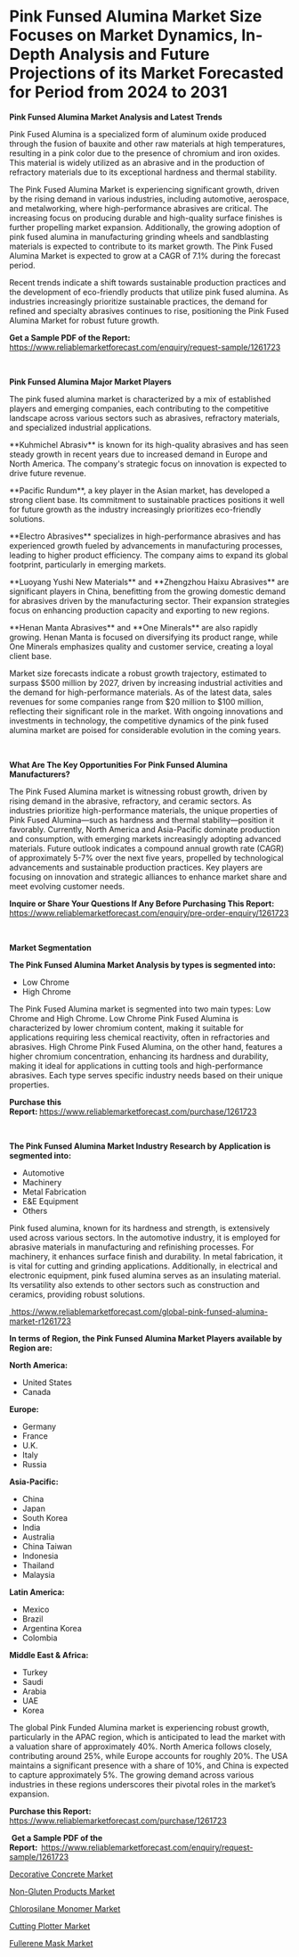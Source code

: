 <p><h1>Pink Funsed Alumina Market Size Focuses on Market Dynamics, In-Depth Analysis and Future Projections of its Market Forecasted for Period from 2024 to 2031</h1></p><p><strong>Pink Funsed Alumina Market Analysis and Latest Trends</strong></p>
<p><p>Pink Fused Alumina is a specialized form of aluminum oxide produced through the fusion of bauxite and other raw materials at high temperatures, resulting in a pink color due to the presence of chromium and iron oxides. This material is widely utilized as an abrasive and in the production of refractory materials due to its exceptional hardness and thermal stability. </p><p>The Pink Fused Alumina Market is experiencing significant growth, driven by the rising demand in various industries, including automotive, aerospace, and metalworking, where high-performance abrasives are critical. The increasing focus on producing durable and high-quality surface finishes is further propelling market expansion. Additionally, the growing adoption of pink fused alumina in manufacturing grinding wheels and sandblasting materials is expected to contribute to its market growth. The Pink Fused Alumina Market is expected to grow at a CAGR of 7.1% during the forecast period. </p><p>Recent trends indicate a shift towards sustainable production practices and the development of eco-friendly products that utilize pink fused alumina. As industries increasingly prioritize sustainable practices, the demand for refined and specialty abrasives continues to rise, positioning the Pink Fused Alumina Market for robust future growth.</p></p>
<p><strong>Get a Sample PDF of the Report:&nbsp;</strong> <a href="https://www.reliablemarketforecast.com/enquiry/request-sample/1261723?utm_campaign=1130&utm_medium=2&utm_source=Github&utm_content=ia&utm_term=03102024&utm_id=pink-funsed-alumina">https://www.reliablemarketforecast.com/enquiry/request-sample/1261723</a></p>
<p>&nbsp;</p>
<p><strong>Pink Funsed Alumina Major Market Players</strong></p>
<p><p>The pink fused alumina market is characterized by a mix of established players and emerging companies, each contributing to the competitive landscape across various sectors such as abrasives, refractory materials, and specialized industrial applications.</p><p>**Kuhmichel Abrasiv** is known for its high-quality abrasives and has seen steady growth in recent years due to increased demand in Europe and North America. The company's strategic focus on innovation is expected to drive future revenue.</p><p>**Pacific Rundum**, a key player in the Asian market, has developed a strong client base. Its commitment to sustainable practices positions it well for future growth as the industry increasingly prioritizes eco-friendly solutions.</p><p>**Electro Abrasives** specializes in high-performance abrasives and has experienced growth fueled by advancements in manufacturing processes, leading to higher product efficiency. The company aims to expand its global footprint, particularly in emerging markets.</p><p>**Luoyang Yushi New Materials** and **Zhengzhou Haixu Abrasives** are significant players in China, benefitting from the growing domestic demand for abrasives driven by the manufacturing sector. Their expansion strategies focus on enhancing production capacity and exporting to new regions.</p><p>**Henan Manta Abrasives** and **One Minerals** are also rapidly growing. Henan Manta is focused on diversifying its product range, while One Minerals emphasizes quality and customer service, creating a loyal client base. </p><p>Market size forecasts indicate a robust growth trajectory, estimated to surpass $500 million by 2027, driven by increasing industrial activities and the demand for high-performance materials. As of the latest data, sales revenues for some companies range from $20 million to $100 million, reflecting their significant role in the market. With ongoing innovations and investments in technology, the competitive dynamics of the pink fused alumina market are poised for considerable evolution in the coming years.</p></p>
<p>&nbsp;</p>
<p><strong>What Are The Key Opportunities For Pink Funsed Alumina Manufacturers?</strong></p>
<p><p>The Pink Fused Alumina market is witnessing robust growth, driven by rising demand in the abrasive, refractory, and ceramic sectors. As industries prioritize high-performance materials, the unique properties of Pink Fused Alumina—such as hardness and thermal stability—position it favorably. Currently, North America and Asia-Pacific dominate production and consumption, with emerging markets increasingly adopting advanced materials. Future outlook indicates a compound annual growth rate (CAGR) of approximately 5-7% over the next five years, propelled by technological advancements and sustainable production practices. Key players are focusing on innovation and strategic alliances to enhance market share and meet evolving customer needs.</p></p>
<p><strong>Inquire or Share Your Questions If Any Before Purchasing This Report:</strong> <a href="https://www.reliablemarketforecast.com/enquiry/pre-order-enquiry/1261723?utm_campaign=1130&utm_medium=2&utm_source=Github&utm_content=ia&utm_term=03102024&utm_id=pink-funsed-alumina">https://www.reliablemarketforecast.com/enquiry/pre-order-enquiry/1261723</a></p>
<p>&nbsp;</p>
<p><strong>Market Segmentation</strong></p>
<p><strong>The Pink Funsed Alumina Market Analysis by types is segmented into:</strong></p>
<p><ul><li>Low Chrome</li><li>High Chrome</li></ul></p>
<p><p>The Pink Fused Alumina market is segmented into two main types: Low Chrome and High Chrome. Low Chrome Pink Fused Alumina is characterized by lower chromium content, making it suitable for applications requiring less chemical reactivity, often in refractories and abrasives. High Chrome Pink Fused Alumina, on the other hand, features a higher chromium concentration, enhancing its hardness and durability, making it ideal for applications in cutting tools and high-performance abrasives. Each type serves specific industry needs based on their unique properties.</p></p>
<p><strong>Purchase this Report:&nbsp;</strong><a href="https://www.reliablemarketforecast.com/purchase/1261723?utm_campaign=1130&utm_medium=2&utm_source=Github&utm_content=ia&utm_term=03102024&utm_id=pink-funsed-alumina">https://www.reliablemarketforecast.com/purchase/1261723</a></p>
<p>&nbsp;</p>
<p><strong>The Pink Funsed Alumina Market Industry Research by Application is segmented into:</strong></p>
<p><ul><li>Automotive</li><li>Machinery</li><li>Metal Fabrication</li><li>E&E Equipment</li><li>Others</li></ul></p>
<p><p>Pink fused alumina, known for its hardness and strength, is extensively used across various sectors. In the automotive industry, it is employed for abrasive materials in manufacturing and refinishing processes. For machinery, it enhances surface finish and durability. In metal fabrication, it is vital for cutting and grinding applications. Additionally, in electrical and electronic equipment, pink fused alumina serves as an insulating material. Its versatility also extends to other sectors such as construction and ceramics, providing robust solutions.</p></p>
<p><a href="https://www.reliablemarketforecast.com/global-pink-funsed-alumina-market-r1261723?utm_campaign=1130&utm_medium=2&utm_source=Github&utm_content=ia&utm_term=03102024&utm_id=pink-funsed-alumina">&nbsp;https://www.reliablemarketforecast.com/global-pink-funsed-alumina-market-r1261723</a></p>
<p><strong>In terms of Region, the Pink Funsed Alumina Market Players available by Region are:</strong></p>
<p>
    <p> <strong> North America: </strong>
        <ul>
            <li>United States</li>
            <li>Canada</li>
        </ul>
        </p> 
    <p> <strong> Europe: </strong>
        <ul>
            <li>Germany</li>
            <li>France</li>
            <li>U.K.</li>
            <li>Italy</li>
            <li>Russia</li>
        </ul>
        </p> 
    <p> <strong> Asia-Pacific: </strong>
        <ul>
            <li>China</li>
            <li>Japan</li>
            <li>South Korea</li>
            <li>India</li>
            <li>Australia</li>
            <li>China Taiwan</li>
            <li>Indonesia</li>
            <li>Thailand</li>
            <li>Malaysia</li>
        </ul>
        </p> 
    <p> <strong> Latin America: </strong>
        <ul>
            <li>Mexico</li>
            <li>Brazil</li>
            <li>Argentina Korea</li>
            <li>Colombia</li>
        </ul>
        </p> 
    <p> <strong> Middle East & Africa: </strong>
        <ul>
            <li>Turkey</li>
            <li>Saudi</li>
            <li>Arabia</li>
            <li>UAE</li>
            <li>Korea</li>
        </ul>
    </p>
    </p>
<p><p>The global Pink Funded Alumina market is experiencing robust growth, particularly in the APAC region, which is anticipated to lead the market with a valuation share of approximately 40%. North America follows closely, contributing around 25%, while Europe accounts for roughly 20%. The USA maintains a significant presence with a share of 10%, and China is expected to capture approximately 5%. The growing demand across various industries in these regions underscores their pivotal roles in the market’s expansion.</p></p>
<p><strong>Purchase this Report: </strong><a href="https://www.reliablemarketforecast.com/purchase/1261723?utm_campaign=1130&utm_medium=2&utm_source=Github&utm_content=ia&utm_term=03102024&utm_id=pink-funsed-alumina">https://www.reliablemarketforecast.com/purchase/1261723</a></p>
<p>&nbsp;<strong>Get a Sample PDF of the Report:&nbsp;&nbsp;</strong><a href="https://www.reliablemarketforecast.com/enquiry/request-sample/1261723?utm_campaign=1130&utm_medium=2&utm_source=Github&utm_content=ia&utm_term=03102024&utm_id=pink-funsed-alumina">https://www.reliablemarketforecast.com/enquiry/request-sample/1261723</a></p>
<p><strong></strong></p>
<p><p><a href="https://www.linkedin.com/pulse/decorative-concrete-market-emerging-trends-future-prospects-dto5c?utm_campaign=1130&utm_medium=2&utm_source=Github&utm_content=ia&utm_term=03102024&utm_id=pink-funsed-alumina">Decorative Concrete Market</a></p><p><a href="https://github.com/denzelze5o/Market-Research-Report-List-1/blob/main/non-gluten-products-market.md?utm_campaign=1130&utm_medium=2&utm_source=Github&utm_content=ia&utm_term=03102024&utm_id=pink-funsed-alumina">Non-Gluten Products Market</a></p><p><a href="https://github.com/SidorelaGurakuqi596/Market-Research-Report-List-1/blob/main/chlorosilane-monomer-market.md?utm_campaign=1130&utm_medium=2&utm_source=Github&utm_content=ia&utm_term=03102024&utm_id=pink-funsed-alumina">Chlorosilane Monomer Market</a></p><p><a href="https://www.linkedin.com/pulse/global-cutting-plotter-industry-types-applications-market-srabe?trackingId=sDlpRbgMTb2FOEI7GE7ATg%3D%3D&utm_campaign=1130&utm_medium=2&utm_source=Github&utm_content=ia&utm_term=03102024&utm_id=pink-funsed-alumina">Cutting Plotter Market</a></p><p><a href="https://issuu.com/reportprime-2/docs/fullerene-mask-market-size-2030.ppt_a78c9803955fb2?utm_campaign=1130&utm_medium=2&utm_source=Github&utm_content=ia&utm_term=03102024&utm_id=pink-funsed-alumina">Fullerene Mask Market</a></p></p>